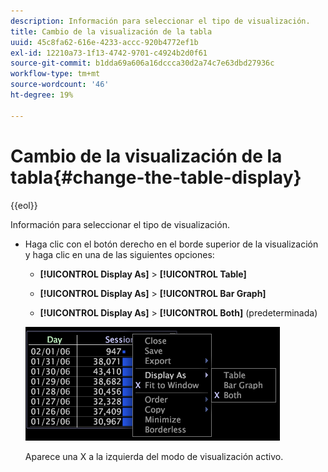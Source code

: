 ```yaml
---
description: Información para seleccionar el tipo de visualización.
title: Cambio de la visualización de la tabla
uuid: 45c8fa62-616e-4233-accc-920b4772ef1b
exl-id: 12210a73-1f13-4742-9701-c4924b2d0f61
source-git-commit: b1dda69a606a16dccca30d2a74c7e63dbd27936c
workflow-type: tm+mt
source-wordcount: '46'
ht-degree: 19%

---
```


# Cambio de la visualización de la tabla{#change-the-table-display}

{{eol}}

Información para seleccionar el tipo de visualización.

* Haga clic con el botón derecho en el borde superior de la visualización y haga clic en una de las siguientes opciones:

   * **[!UICONTROL Display As]** > **[!UICONTROL Table]**

   * **[!UICONTROL Display As]** > **[!UICONTROL Bar Graph]**

   * **[!UICONTROL Display As]** > **[!UICONTROL Both]** (predeterminada)

   ![](assets/mnu_Table_Bar_Display.png)

   Aparece una X a la izquierda del modo de visualización activo.
